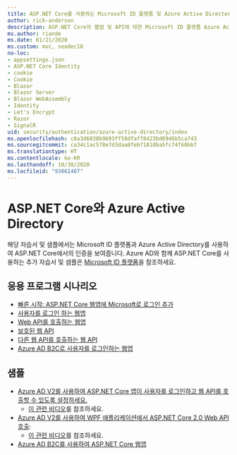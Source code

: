 ```yaml
---
title: ASP.NET Core를 사용하는 Microsoft ID 플랫폼 및 Azure Active Directory
author: rick-anderson
description: ASP.NET Core의 웹앱 및 API에 대한 Microsoft ID 플랫폼 Azure Active Directory를 사용한 인증과 관련된 토픽을 알아보세요.
ms.author: riande
ms.date: 01/21/2020
ms.custom: mvc, seodec18
no-loc:
- appsettings.json
- ASP.NET Core Identity
- cookie
- Cookie
- Blazor
- Blazor Server
- Blazor WebAssembly
- Identity
- Let's Encrypt
- Razor
- SignalR
uid: security/authentication/azure-active-directory/index
ms.openlocfilehash: c8a3d6838b9b93ff58dfaff8423bd6946b5ca743
ms.sourcegitcommit: ca34c1ac578e7d3daa0febf1810ba5fc74f60bbf
ms.translationtype: HT
ms.contentlocale: ko-KR
ms.lasthandoff: 10/30/2020
ms.locfileid: "93061407"
---
```

# <a name="azure-active-directory-with-aspnet-core"></a>ASP.NET Core와 Azure Active Directory

해당 자습서 및 샘플에서는 Microsoft ID 플랫폼과 Azure Active Directory를 사용하여 ASP.NET Core에서의 인증을 보여줍니다. Azure AD와 함께 ASP.NET Core를 사용하는 추가 자습서 및 샘플은 [Microsoft ID 플랫폼](/azure/active-directory/develop/)을 참조하세요.

## <a name="application-scenarios"></a>응용 프로그램 시나리오

* [빠른 시작: ASP.NET Core 웹앱에 Microsoft로 로그인 추가](/azure/active-directory/develop/quickstart-v2-aspnet-core-webapp)
* [사용자를 로그인 하는 웹앱](/azure/active-directory/develop/scenario-web-app-sign-user-overview?tabs=aspnetcore)
* [Web API를 호출하는 웹앱](/azure/active-directory/develop/scenario-web-app-call-api-overview)
* [보호된 웹 API](/azure/active-directory/develop/scenario-protected-web-api-overview)
* [다른 웹 API를 호출하는 웹 API](/azure/active-directory/develop/scenario-web-api-call-api-overview)
* [Azure AD B2C로 사용자를 로그인하는 웹앱](xref:security/authentication/azure-ad-b2c)

## <a name="samples"></a>샘플

* [Azure AD V2를 사용하여 ASP.NET Core 앱이 사용자를 로그인하고 웹 API를 호출할 수 있도록 설정하세요.](/samples/azure-samples/active-directory-aspnetcore-webapp-openidconnect-v2/enable-webapp-signin/) 
  * [이 관련 비디오](https://channel9.msdn.com/Events/Build/2018/THR5001)를 참조하세요.
* [Azure AD V2를 사용하여 WPF 애플리케이션에서 ASP.NET Core 2.0 Web API 호출](/samples/azure-samples/active-directory-dotnet-native-aspnetcore-v2/calling-an-aspnet-core-web-api-from-a-wpf-application-using-azure-ad-v2/): 
  * [이 관련 비디오](https://channel9.msdn.com/Events/Build/2018/THR5000)를 참조하세요.
* [Azure AD B2C를 사용하여 ASP.NET Core 웹앱](/samples/azure-samples/active-directory-b2c-dotnetcore-webapp/an-aspnet-core-web-app-with-azure-ad-b2c/)
